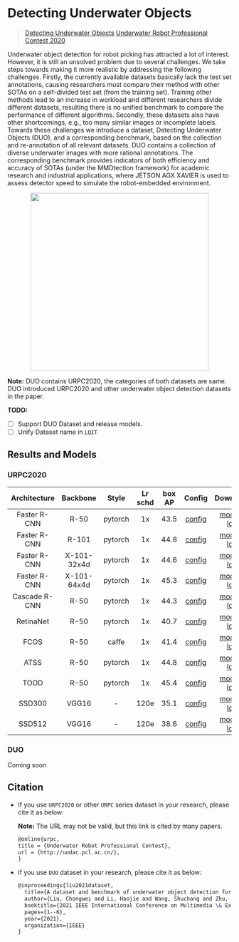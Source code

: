 # Detecting Underwater Objects

> [Detecting Underwater Objects](https://arxiv.org/abs/2106.05681)
> [Underwater Robot Professional Contest 2020](https://www.heywhale.com/home/competition/5e535a612537a0002ca864ac/content/0)

<!-- [DATASET] -->

Underwater object detection for robot picking has attracted a lot of interest. However, it is still an unsolved problem due to several challenges. We take steps towards making it more realistic by addressing the following challenges. Firstly, the currently available datasets basically lack the test set annotations, causing researchers must compare their method with other SOTAs on a self-divided test set (from the training set). Training other methods lead to an increase in workload and different researchers divide different datasets, resulting there is no unified benchmark to compare the performance of different algorithms. Secondly, these datasets also have other shortcomings, e.g., too many similar images or incomplete labels. Towards these challenges we introduce a dataset, Detecting Underwater Objects (DUO), and a corresponding benchmark, based on the collection and re-annotation of all relevant datasets. DUO contains a collection of diverse underwater images with more rational annotations. The corresponding benchmark provides indicators of both efficiency and accuracy of SOTAs (under the MMDtection framework) for academic research and industrial applications, where JETSON AGX XAVIER is used to assess detector speed to simulate the robot-embedded environment.

<!-- [IMAGE] -->

<div align=center>
<img src="https://user-images.githubusercontent.com/48282753/233964524-73b49b46-03c2-48ba-9786-697c9d2c081a.png" height="400"/>
</div>

**Note:** DUO contains URPC2020, the categories of both datasets are same. DUO introduced URPC2020 and other underwater object detection datasets in the paper.

**TODO:**

- [ ] Support DUO Dataset and release models.
- [ ] Unify Dataset name in `LQIT`

## Results and Models

### URPC2020

| Architecture  |  Backbone   |  Style  | Lr schd | box AP |                         Config                         |                                                                                                                                           Download                                                                                                                                           |
| :-----------: | :---------: | :-----: | :-----: | :----: | :----------------------------------------------------: | :------------------------------------------------------------------------------------------------------------------------------------------------------------------------------------------------------------------------------------------------------------------------------------------: |
| Faster R-CNN  |    R-50     | pytorch |   1x    |  43.5  |    [config](./faster-rcnn_r50_fpn_1x_urpc-coco.py)     |        [model](https://github.com/BIGWangYuDong/lqit/releases/download/v0.0.1rc1/faster-rcnn_r50_fpn_1x_urpc-coco_20220226_105840-09ef8403.pth) \| [log](https://github.com/BIGWangYuDong/lqit/releases/download/v0.0.1rc1/faster-rcnn_r50_fpn_1x_urpc-coco_20220226_105840.log.json)        |
| Faster R-CNN  |    R-101    | pytorch |   1x    |  44.8  |    [config](./faster-rcnn_r101_fpn_1x_urpc-coco.py)    |       [model](https://github.com/BIGWangYuDong/lqit/releases/download/v0.0.1rc1/faster-rcnn_r101_fpn_1x_urpc-coco_20220227_182523-de4a666c.pth) \| [log](https://github.com/BIGWangYuDong/lqit/releases/download/v0.0.1rc1/faster-rcnn_r101_fpn_1x_urpc-coco_20220227_182523.log.json)       |
| Faster R-CNN  | X-101-32x4d | pytorch |   1x    |  44.6  | [config](./faster-rcnn_x101-32x4d_fpn_1x_urpc-coco.py) | [model](https://github.com/BIGWangYuDong/lqit/releases/download/v0.0.1rc1/faster-rcnn_x101-32x4d_fpn_1x_urpc-coco_20230511_190905-7074a9f7.pth) \| [log](https://github.com/BIGWangYuDong/lqit/releases/download/v0.0.1rc1/faster-rcnn_x101-32x4d_fpn_1x_urpc-coco_20230511_190905.log.json) |
| Faster R-CNN  | X-101-64x4d | pytorch |   1x    |  45.3  | [config](./faster-rcnn_x101-64x4d_fpn_1x_urpc-coco.py) | [model](https://github.com/BIGWangYuDong/lqit/releases/download/v0.0.1rc1/faster-rcnn_x101-64x4d_fpn_1x_urpc-coco_20220405_193758-5d2a37e4.pth) \| [log](https://github.com/BIGWangYuDong/lqit/releases/download/v0.0.1rc1/faster-rcnn_x101-64x4d_fpn_1x_urpc-coco_20220405_193758.log.json) |
| Cascade R-CNN |    R-50     | pytorch |   1x    |  44.3  |    [config](./cascade-rcnn_r50_fpn_1x_urpc-coco.py)    |       [model](https://github.com/BIGWangYuDong/lqit/releases/download/v0.0.1rc1/cascade-rcnn_r50_fpn_1x_urpc-coco_20220405_160342-044e6858.pth) \| [log](https://github.com/BIGWangYuDong/lqit/releases/download/v0.0.1rc1/cascade-rcnn_r50_fpn_1x_urpc-coco_20220405_160342.log.json)       |
|   RetinaNet   |    R-50     | pytorch |   1x    |  40.7  |     [config](./retinanet_r50_fpn_1x_urpc-coco.py)      |          [model](https://github.com/BIGWangYuDong/lqit/releases/download/v0.0.1rc1/retinanet_r50_fpn_1x_urpc-coco_20220405_214951-a39f054e.pth) \| [log](https://github.com/BIGWangYuDong/lqit/releases/download/v0.0.1rc1/retinanet_r50_fpn_1x_urpc-coco_20220405_214951.log.json)          |
|     FCOS      |    R-50     |  caffe  |   1x    |  41.4  | [config](./fcos_r50-caffe_fpn_gn-head_1x_urpc-coco.py) | [model](https://github.com/BIGWangYuDong/lqit/releases/download/v0.0.1rc1/fcos_r50-caffe_fpn_gn-head_1x_urpc-coco_20220227_204555-305ab6aa.pth) \| [log](https://github.com/BIGWangYuDong/lqit/releases/download/v0.0.1rc1/fcos_r50-caffe_fpn_gn-head_1x_urpc-coco_20220227_204555.log.json) |
|     ATSS      |    R-50     | pytorch |   1x    |  44.8  |        [config](./atss_r50_fpn_1x_urpc-coco.py)        |               [model](https://github.com/BIGWangYuDong/lqit/releases/download/v0.0.1rc1/atss_r50_fpn_1x_urpc-coco_20220405_160345-cf776917.pth) \| [log](https://github.com/BIGWangYuDong/lqit/releases/download/v0.0.1rc1/atss_r50_fpn_1x_urpc-coco_20220405_160345.log.json)               |
|     TOOD      |    R-50     | pytorch |   1x    |  45.4  |        [config](./tood_r50_fpn_1x_urpc-coco.py)        |               [model](https://github.com/BIGWangYuDong/lqit/releases/download/v0.0.1rc1/tood_r50_fpn_1x_urpc-coco_20220405_164450-1fbf815b.pth) \| [log](https://github.com/BIGWangYuDong/lqit/releases/download/v0.0.1rc1/tood_r50_fpn_1x_urpc-coco_20220405_164450.log.json)               |
|    SSD300     |    VGG16    |    -    |  120e   |  35.1  |          [config](./ssd300_120e_urpc-coco.py)          |                   [model](https://github.com/BIGWangYuDong/lqit/releases/download/v0.0.1rc1/ssd300_120e_urpc-coco_20230426_122625-b6f0b01e.pth) \| [log](https://github.com/BIGWangYuDong/lqit/releases/download/v0.0.1rc1/ssd512_120e_urpc-coco_20220405_185511.log.json)                   |
|    SSD512     |    VGG16    |    -    |  120e   |  38.6  |          [config](./ssd300_120e_urpc-coco.py)          |                   [model](https://github.com/BIGWangYuDong/lqit/releases/download/v0.0.1rc1/ssd512_120e_urpc-coco_20220405_185511-88c18764.pth) \| [log](https://github.com/BIGWangYuDong/lqit/releases/download/v0.0.1rc1/ssd512_120e_urpc-coco_20220405_185511.log.json)                   |

### DUO

Coming soon

## Citation

- If you use `URPC2020` or other `URPC` series dataset in your research, please cite it as below:

  **Note:** The URL may not be valid, but this link is cited by many papers.

  ```latex
  @online{urpc,
  title = {Underwater Robot Professional Contest},
  url = {http://uodac.pcl.ac.cn/},
  }
  ```

- If you use `DUO` dataset in your research, please cite it as below:

  ```latex
  @inproceedings{liu2021dataset,
    title={A dataset and benchmark of underwater object detection for robot picking},
    author={Liu, Chongwei and Li, Haojie and Wang, Shuchang and Zhu, Ming and Wang, Dong and Fan, Xin and Wang, Zhihui},
    booktitle={2021 IEEE International Conference on Multimedia \& Expo Workshops (ICMEW)},
    pages={1--6},
    year={2021},
    organization={IEEE}
  }
  ```

